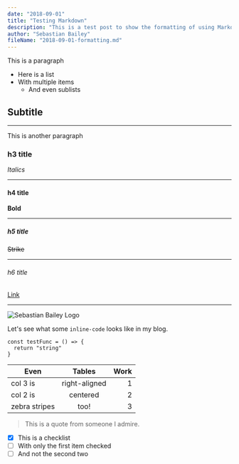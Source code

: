 ```yaml
---
date: "2018-09-01"
title: "Testing Markdown"
description: "This is a test post to show the formatting of using Markdown as a post blog post format"
author: "Sebastian Bailey"
fileName: "2018-09-01-formatting.md"
---
```




This is a paragraph

* Here is a list
* With multiple items
  * And even sublists

## Subtitle

---

This is another paragraph


### h3 title

*Italics*

---

#### h4 title

**Bold**

---

##### h5 title

~~Strike~~

---

###### h6 title

[Link](http://sebastianbailey.co.uk)

---

![Sebastian Bailey Logo](/static/media/src/og-image.jpg)

Let's see what some `inline-code` looks like in my blog.

```
const testFunc = () => {
  return "string"
}
```

| Even          | Tables        | Work  |
| ------------- |:-------------:| -----:|
| col 3 is      | right-aligned | 1     |
| col 2 is      | centered      | 2     |
| zebra stripes | too!          | 3     |

> This is a quote from someone I admire.

- [x] This is a checklist
- [ ] With only the first item checked
- [ ] And not the second two